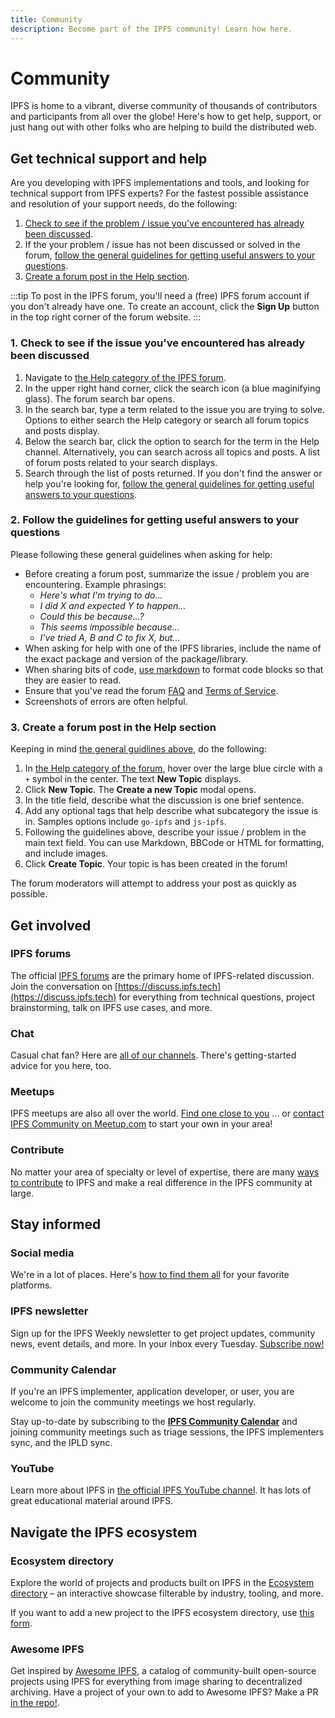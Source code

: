 ```yaml
---
title: Community
description: Become part of the IPFS community! Learn how here.
---
```


# Community

IPFS is home to a vibrant, diverse community of thousands of contributors and participants from all over the globe! Here's how to get help, support, or just hang out with other folks who are helping to build the distributed web.

## Get technical support and help

Are you developing with IPFS implementations and tools, and looking for technical support from IPFS experts? For the fastest possible assistance and resolution of your support needs, do the following:

1. [Check to see if the problem / issue you've encountered has already been discussed](#_1-check-to-see-if-the-issue-you-ve-encountered-has-already-been-discussed).
2. If the your problem / issue has not been discussed or solved in the forum, [follow the general guidelines for getting useful answers to your questions](#_2-follow-the-guidelines-for-getting-useful-answers-to-your-questions). 
3. [Create a forum post in the Help section](#_3-create-a-forum-post-in-the-help-section).

:::tip 
To post in the IPFS forum, you'll need a (free) IPFS forum account if you don't already have one. To create an account, click the **Sign Up** button in the top right corner of the forum website. 
:::

### 1. Check to see if the issue you've encountered has already been discussed

1. Navigate to [the Help category of the IPFS forum](https://discuss.ipfs.tech/c/help/13).
1. In the upper right hand corner, click the search icon (a blue maginifying glass). The forum search bar opens.
1. In the search bar, type a term related to the issue you are trying to solve. Options to either search the Help category or search all forum topics and posts display.
1. Below the search bar, click the option to search for the term in the Help channel. Alternatively, you can search across all topics and posts. A list of forum posts related to your search displays.
1. Search through the list of posts returned. If you don't find the answer or help you're looking for, [follow the general guidelines for getting useful answers to your questions](#2-follow-the-guidelines-for-getting-useful-answers-to-your-questions).

### 2. Follow the guidelines for getting useful answers to your questions

Please following these general guidelines when asking for help:

- Before creating a forum post, summarize the issue / problem you are encountering. Example phrasings:
  - _Here's what I'm trying to do..._
  - _I did X and expected Y to happen..._
  - _Could this be because...?_
  - _This seems impossible because..._
  - _I've tried A, B and C to fix X, but..._
- When asking for help with one of the IPFS libraries, include the name of the exact package and version of the package/library.
- When sharing bits of code, [use markdown](community/contribute/grammar-formatting-and-style.md#style) to format code blocks so that they are easier to read.
- Ensure that you've read the forum [FAQ](https://discuss.ipfs.tech/faq) and [Terms of Service](https://discuss.ipfs.tech/tos).
- Screenshots of errors are often helpful.

### 3. Create a forum post in the Help section

Keeping in mind [the general guidlines above](#_2-follow-the-guidelines-for-getting-useful-answers-to-your-questions), do the following:

1. In [the Help category of the forum](https://discuss.ipfs.tech/c/help/13), hover over the large blue circle with a `+` symbol in the center. The text **New Topic** displays.
1. Click **New Topic**.  The **Create a new Topic** modal opens.
1. In the title field, describe what the discussion is one brief sentence.
1. Add any optional tags that help describe what subcategory the issue is in. Samples options include `go-ipfs` and `js-ipfs`.
1. Following the guidelines above, describe your issue / problem in the main text field. You can use Markdown, BBCode or HTML for formatting, and include images.
1. Click **Create Topic**. Your topic is has been created in the forum!

The forum moderators will attempt to address your post as quickly as possible. 

## Get involved

### IPFS forums

The official [IPFS forums](https://discuss.ipfs.tech/) are the primary home of IPFS-related discussion. Join the conversation on [https://discuss.ipfs.tech](https://discuss.ipfs.tech) for everything from technical questions, project brainstorming, talk on IPFS use cases, and more.

### Chat

Casual chat fan? Here are [all of our channels](chat.md). There's getting-started advice for you here, too.

### Meetups

IPFS meetups are also all over the world. [Find one close to you](https://www.meetup.com/members/249142444/) ... or [contact IPFS Community on Meetup.com](https://secure.meetup.com/messages/?new_convo=true&member_id=249142444&name=IPFS+Community) to start your own in your area!

### Contribute

No matter your area of specialty or level of expertise, there are many [ways to contribute](contribute/ways-to-contribute.md) to IPFS and make a real difference in the IPFS community at large.


## Stay informed

### Social media

We're in a lot of places. Here's [how to find them all](social-media.md) for your favorite platforms.

### IPFS newsletter

Sign up for the IPFS Weekly newsletter to get project updates, community news, event details, and more. In your inbox every Tuesday. [Subscribe now!](https://ipfs.us4.list-manage.com/subscribe?u=25473244c7d18b897f5a1ff6b&id=cad54b2230)

### Community Calendar

If you're an IPFS implementer, application developer, or user, you are welcome to join the community meetings we host regularly.

Stay up-to-date by subscribing to the [**IPFS Community Calendar**](https://ipfs.fyi/calendar) and joining community meetings such as triage sessions, the IPFS implementers sync, and the IPLD sync.

### YouTube

Learn more about IPFS in [the official IPFS YouTube channel](https://www.youtube.com/channel/UCdjsUXJ3QawK4O5L1kqqsew). It has lots of great educational material around IPFS. 

## Navigate the IPFS ecosystem

### Ecosystem directory

Explore the world of projects and products built on IPFS in the [Ecosystem directory](https://ecosystem.ipfs.io/) – an interactive showcase filterable by industry, tooling, and more.

If you want to add a new project to the IPFS ecosystem directory, use [this form](https://airtable.com/shrjwvk9pAeAk0Ci7).

### Awesome IPFS

Get inspired by [Awesome IPFS](https://awesome.ipfs.tech/), a catalog of community-built open-source projects using IPFS for everything from image sharing to decentralized archiving. Have a project of your own to add to Awesome IPFS? Make a PR [in the repo!](https://github.com/ipfs/awesome-ipfs).
